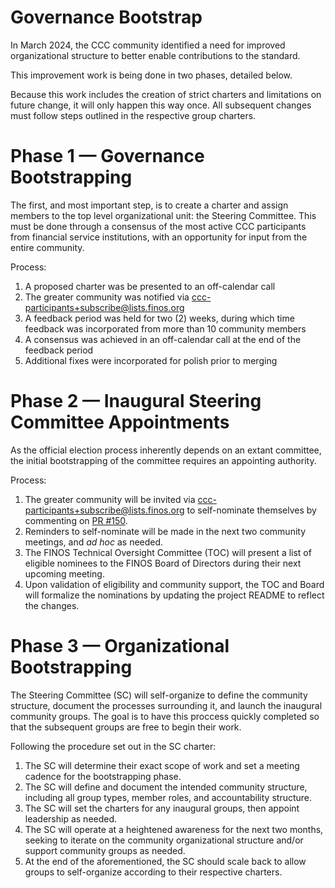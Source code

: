 # Governance Bootstrap

In March 2024, the CCC community identified a need for improved organizational structure to better enable contributions to the standard.

This improvement work is being done in two phases, detailed below.

Because this work includes the creation of strict charters and limitations on future change, it will only happen this way once. All subsequent changes must follow steps outlined in the respective group charters.

# Phase 1 — Governance Bootstrapping

The first, and most important step, is to create a charter and assign members to the top level organizational unit: the Steering Committee. This must be done through a consensus of the most active CCC participants from financial service institutions, with an opportunity for input from the entire community.

Process:

1. A proposed charter was be presented to an off-calendar call
1. The greater community was notified via ccc-participants+subscribe@lists.finos.org
1. A feedback period was held for two (2) weeks, during which time feedback was incorporated from more than 10 community members
1. A consensus was achieved in an off-calendar call at the end of the feedback period
1. Additional fixes were incorporated for polish prior to merging

# Phase 2 — Inaugural Steering Committee Appointments

As the official election process inherently depends on an extant committee, the initial bootstrapping of the committee requires an appointing authority.

Process:

1. The greater community will be invited via ccc-participants+subscribe@lists.finos.org to self-nominate themselves by commenting on [PR #150](https://github.com/finos/common-cloud-controls/issues/150). 
1. Reminders to self-nominate will be made in the next two community meetings, and _ad hoc_ as needed.
1. The FINOS Technical Oversight Committee (TOC) will present a list of eligible nominees to the FINOS Board of Directors during their next upcoming meeting.
1. Upon validation of eligibility and community support, the TOC and Board will formalize the nominations by updating the project README to reflect the changes.

# Phase 3 — Organizational Bootstrapping

The Steering Committee (SC) will self-organize to define the community structure, document the processes surrounding it, and launch the inaugural community groups. The goal is to have this proccess quickly completed so that the subsequent groups are free to begin their work.

Following the procedure set out in the SC charter:

1. The SC will determine their exact scope of work and set a meeting cadence for the bootstrapping phase.
1. The SC will define and document the intended community structure, including all group types, member roles, and accountability structure.
1. The SC will set the charters for any inaugural groups, then appoint leadership as needed.
1. The SC will operate at a heightened awareness for the next two months, seeking to iterate on the community organizational structure and/or support community groups as needed.
1. At the end of the aforementioned, the SC should scale back to allow groups to self-organize according to their respective charters.
